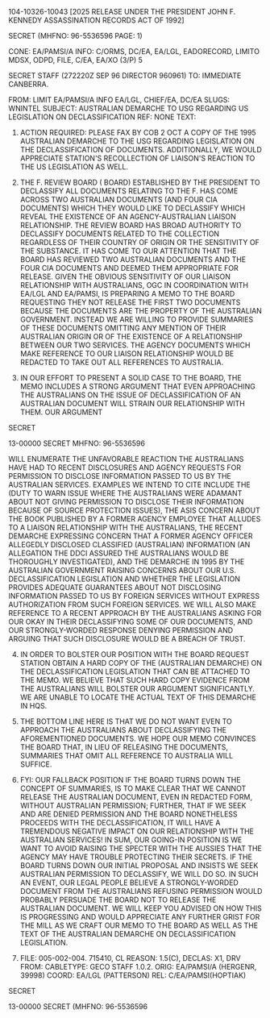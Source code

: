 104-10326-10043 [2025 RELEASE UNDER THE PRESIDENT JOHN F. KENNEDY ASSASSINATION RECORDS ACT OF 1992]

SECRET
(MHFNO: 96-5536596 PAGE: 1)

CONE: EA/PAMSI/A
INFO: C/ORMS, DC/EA, EA/LGL, EADORECORD, LIMITO
MDSX, ODPD, FILE, C/EA, EA/XO (3/P) 5

SECRET
STAFF (272220Z SEP 96 DIRECTOR 960961)
TO: IMMEDIATE CANBERRA.

FROM: LIMIT EA/PAMSI/A INFO EA/LGL, CHIEF/EA, DC/EA
SLUGS: WNINTEL
SUBJECT: AUSTRALIAN DEMARCHE TO USG REGARDING US LEGISLATION ON DECLASSIFICATION
REF: NONE
TEXT:

1. ACTION REQUIRED: PLEASE FAX BY COB 2 OCT A COPY OF THE 1995 AUSTRALIAN DEMARCHE TO THE USG REGARDING LEGISLATION ON THE DECLASSIFICATION OF DOCUMENTS. ADDITIONALLY, WE WOULD APPRECIATE STATION'S RECOLLECTION OF LIAISON'S REACTION TO THE US LEGISLATION AS WELL.

2. THE <JOHN> F. <KENNEDY> REVIEW BOARD (<JFK> BOARD) ESTABLISHED BY THE PRESIDENT TO DECLASSIFY ALL DOCUMENTS RELATING TO THE <JOHN> F. <KENNEDY ASSASSINATION> HAS COME ACROSS TWO AUSTRALIAN DOCUMENTS (AND FOUR CIA DOCUMENTS) WHICH THEY WOULD LIKE TO DECLASSIFY WHICH REVEAL THE EXISTENCE OF AN AGENCY-AUSTRALIAN LIAISON RELATIONSHIP. THE REVIEW BOARD HAS BROAD AUTHORITY TO DECLASSIFY DOCUMENTS RELATED TO THE <JFK> COLLECTION REGARDLESS OF THEIR COUNTRY OF ORIGIN OR THE SENSITIVITY OF THE SUBSTANCE. IT HAS COME TO OUR ATTENTION THAT THE BOARD HAS REVIEWED TWO AUSTRALIAN DOCUMENTS AND THE FOUR CIA DOCUMENTS AND DEEMED THEM APPROPRIATE FOR RELEASE. GIVEN THE OBVIOUS SENSITIVITY OF OUR LIAISON RELATIONSHIP WITH AUSTRALIANS, OGC IN COORDINATION WITH EA/LGL AND EA/PAMSI, IS PREPARING A MEMO TO THE BOARD REQUESTING THEY NOT RELEASE THE FIRST TWO DOCUMENTS BECAUSE THE DOCUMENTS ARE THE PROPERTY OF THE AUSTRALIAN GOVERNMENT. INSTEAD WE ARE WILLING TO PROVIDE SUMMARIES OF THESE DOCUMENTS OMITTING ANY MENTION OF THEIR AUSTRALIAN ORIGIN OR OF THE EXISTENCE OF A RELATIONSHIP BETWEEN OUR TWO SERVICES. THE AGENCY DOCUMENTS WHICH MAKE REFERENCE TO OUR LIAISON RELATIONSHIP WOULD BE REDACTED TO TAKE OUT ALL REFERENCES TO AUSTRALIA.

3. IN OUR EFFORT TO PRESENT A SOLID CASE TO THE <JFK> BOARD, THE MEMO INCLUDES A STRONG ARGUMENT THAT EVEN APPROACHING THE AUSTRALIANS ON THE ISSUE OF DECLASSIFICATION OF AN AUSTRALIAN DOCUMENT WILL STRAIN OUR RELATIONSHIP WITH THEM. OUR ARGUMENT

SECRET

13-00000
SECRET
MHFNO: 96-5536596

WILL ENUMERATE THE UNFAVORABLE REACTION THE AUSTRALIANS HAVE HAD TO RECENT DISCLOSURES AND AGENCY REQUESTS FOR PERMISSION TO DISCLOSE INFORMATION PASSED TO US BY THE AUSTRALIAN SERVICES. EXAMPLES WE INTEND TO CITE INCLUDE THE (DUTY TO WARN ISSUE WHERE THE AUSTRALIANS WERE ADAMANT ABOUT NOT GIVING PERMISSION TO DISCLOSE THEIR INFORMATION BECAUSE OF SOURCE PROTECTION ISSUES), THE ASIS CONCERN ABOUT THE BOOK PUBLISHED BY A FORMER AGENCY EMPLOYEE THAT ALLUDES TO A LIAISON RELATIONSHIP WITH THE AUSTRALIANS, THE RECENT DEMARCHE EXPRESSING CONCERN THAT A FORMER AGENCY OFFICER ALLEGEDLY DISCLOSED CLASSIFIED (AUSTRALIAN) INFORMATION (AN ALLEGATION THE DDCI ASSURED THE AUSTRALIANS WOULD BE THOROUGHLY INVESTIGATED), AND THE DEMARCHE IN 1995 BY THE AUSTRALIAN GOVERNMENT RAISING CONCERNS ABOUT OUR U.S. DECLASSIFICATION LEGISLATION AND WHETHER THE LEGISLATION PROVIDES ADEQUATE GUARANTEES ABOUT NOT DISCLOSING INFORMATION PASSED TO US BY FOREIGN SERVICES WITHOUT EXPRESS AUTHORIZATION FROM SUCH FOREIGN SERVICES. WE WILL ALSO MAKE REFERENCE TO A RECENT APPROACH BY THE AUSTRALIANS ASKING FOR OUR OKAY IN THEIR DECLASSIFYING SOME OF OUR DOCUMENTS, AND OUR STRONGLY-WORDED RESPONSE DENYING PERMISSION AND ARGUING THAT SUCH DISCLOSURE WOULD BE A BREACH OF TRUST.

4. IN ORDER TO BOLSTER OUR POSITION WITH THE <JFK> BOARD REQUEST STATION OBTAIN A HARD COPY OF THE (AUSTRALIAN DEMARCHE) ON THE DECLASSIFICATION LEGISLATION THAT CAN BE ATTACHED TO THE MEMO. WE BELIEVE THAT SUCH HARD COPY EVIDENCE FROM THE AUSTRALIANS WILL BOLSTER OUR ARGUMENT SIGNIFICANTLY. WE ARE UNABLE TO LOCATE THE ACTUAL TEXT OF THIS DEMARCHE IN HQS.

5. THE BOTTOM LINE HERE IS THAT WE DO NOT WANT EVEN TO APPROACH THE AUSTRALIANS ABOUT DECLASSIFYING THE AFOREMENTIONED DOCUMENTS. WE HOPE OUR MEMO CONVINCES THE BOARD THAT, IN LIEU OF RELEASING THE DOCUMENTS, SUMMARIES THAT OMIT ALL REFERENCE TO AUSTRALIA WILL SUFFICE.

6. FYI: OUR FALLBACK POSITION IF THE BOARD TURNS DOWN THE CONCEPT OF SUMMARIES, IS TO MAKE CLEAR THAT WE CANNOT RELEASE THE AUSTRALIAN DOCUMENT, EVEN IN REDACTED FORM, WITHOUT AUSTRALIAN PERMISSION; FURTHER, THAT IF WE SEEK AND ARE DENIED PERMISSION AND THE BOARD NONETHELESS PROCEEDS WITH THE DECLASSIFICATION, IT WILL HAVE A TREMENDOUS NEGATIVE IMPACT ON OUR RELATIONSHIP WITH THE AUSTRALIAN SERVICES! IN SUM, OUR GOING-IN POSITION IS WE WANT TO AVOID RAISING THE SPECTER WITH THE AUSSIES THAT THE AGENCY MAY HAVE TROUBLE PROTECTING THEIR SECRETS. IF THE BOARD TURNS DOWN OUR INITIAL PROPOSAL AND INSISTS WE SEEK AUSTRALIAN PERMISSION TO DECLASSIFY, WE WILL DO SO. IN SUCH AN EVENT, OUR LEGAL PEOPLE BELIEVE A STRONGLY-WORDED DOCUMENT FROM THE AUSTRALIANS REFUSING PERMISSION WOULD PROBABLY PERSUADE THE BOARD NOT TO RELEASE THE AUSTRALIAN DOCUMENT. WE WILL KEEP YOU ADVISED ON HOW THIS IS PROGRESSING AND WOULD APPRECIATE ANY FURTHER GRIST FOR THE MILL AS WE CRAFT OUR MEMO TO THE BOARD AS WELL AS THE TEXT OF THE AUSTRALIAN DEMARCHE ON DECLASSIFICATION LEGISLATION.

7. FILE: 005-002-004. 715410, CL REASON: 1.5(C),
DECLAS: X1, DRV FROM:
CABLETYPE: GECO STAFF 1.0.2.
ORIG: EA/PAMSI/A (HERGENR, 39998) COORD: EA/LGL (PATTERSON)
REL: C/EA/PAMSI(HOPTIAK)

SECRET

13-00000
SECRET
(MHFNO: 96-5536596

